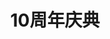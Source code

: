 ---
layout: post
category: ebay_photo
album: ebay
title: 10周年庆典
message: CCOE 10周年～～ 大ebay威武 霸气～～
smallImage: /images/ebay/10small.jpg
largeImage: /images/ebay/10large.jpg
---